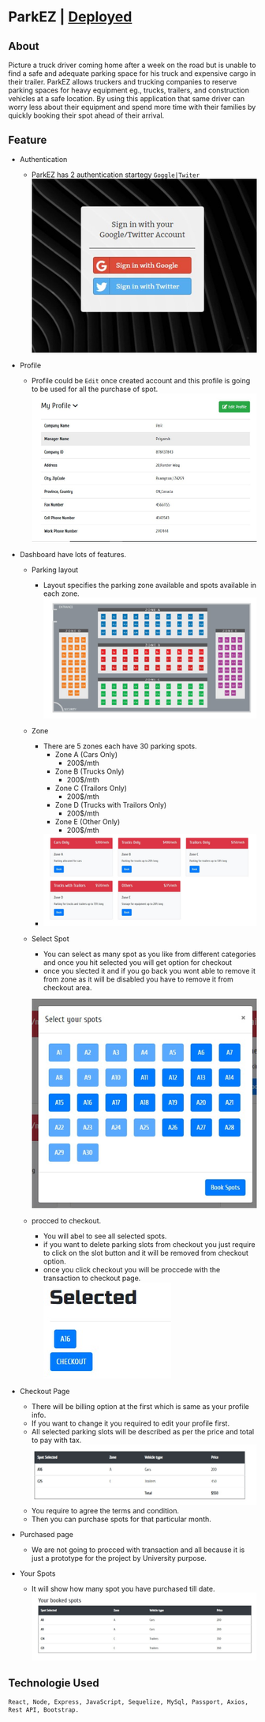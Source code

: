 # ParkEZ | [Deployed](https://parking-lot-manage.herokuapp.com/)

## About

Picture a truck driver coming home after a week on the road but is unable to find a safe and adequate parking space for his truck and expensive cargo in their trailer. ParkEZ allows truckers and trucking companies to reserve parking spaces for heavy equipment eg., trucks, trailers, and construction vehicles at a safe location. By using this application that same driver can worry less about their equipment and spend more time with their families by quickly booking their spot ahead of their arrival.

## Feature

- Authentication

  - ParkEZ has 2 authentication startegy `Goggle|Twiter`
    ![auth](/images/authentication.jpg 'auth strategy')

- Profile

  - Profile could be `Edit` once created account and this profile is going to be used for all the purchase of spot.
    ![profile](/images/profile.jpg 'profile')

- Dashboard have lots of features.
  - Parking layout
    - Layout specifies the parking zone available and spots available in each zone.
      ![layout](/images/layout.jpg 'Layout')
  - Zone
    - There are 5 zones each have 30 parking spots.
      - Zone A (Cars Only)
        - 200\$/mth
      - Zone B (Trucks Only)
        - 200\$/mth
      - Zone C (Trailors Only)
        - 200\$/mth
      - Zone D (Trucks with Trailors Only)
        - 200\$/mth
      - Zone E (Other Only)
        - 200\$/mth
    - ![Zone](/images/zone.jpg 'Zone')
  - Select Spot
    - You can select as many spot as you like from different categories and once you hit selected you will get option for checkout
    - once you slected it and if you go back you wont able to remove it from zone as it will be disabled you have to remove it from checkout area.
    
    ![selectspot](/images/selectspot.jpg 'selectspot')
  - procced to checkout.
    - You will abel to see all selected spots.
    - if you want to delete parking slots from checkout you just require to click on the slot button and it will be removed from checkout option.
    - once you click checkout you will be proccede with the transaction to checkout page.
      ![checkout](/images/checkout.jpg 'checkout')
- Checkout Page
  - There will be billing option at the first which is same as your profile info.
  - If you want to change it you required to edit your profile first.
  - All selected parking slots will be described as per the price and total to pay with tax.
    ![bill](/images/bill.jpg 'bill')
  - You require to agree the terms and condition.
  - Then you can purchase spots for that particular month.
- Purchased page
  - We are not going to procced with transaction and all because it is just a prototype for the project by University purpose.
- Your Spots
  - It will show how many spot you have purchased till date.
    ![yourspot](/images/yourspot.jpg 'yourspot')

## Technologie Used

    React, Node, Express, JavaScript, Sequelize, MySql, Passport, Axios, Rest API, Bootstrap.
